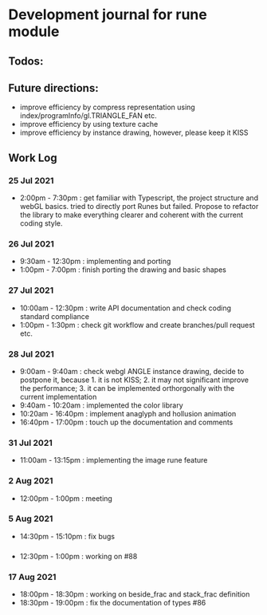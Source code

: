 # Development journal for rune module
## Todos:
## Future directions:
- improve efficiency by compress representation using index/programInfo/gl.TRIANGLE_FAN etc.
- improve efficiency by using texture cache
- improve efficiency by instance drawing, however, please keep it KISS

## Work Log
### 25 Jul 2021
- 2:00pm - 7:30pm : get familiar with Typescript, the project structure and webGL basics. tried to directly port Runes but failed. Propose to refactor the library to make everything clearer and coherent with the current coding style.

### 26 Jul 2021
- 9:30am - 12:30pm : implementing and porting
- 1:00pm - 7:00pm : finish porting the drawing and basic shapes

### 27 Jul 2021
- 10:00am - 12:30pm : write API documentation and check coding standard compliance
- 1:00pm - 1:30pm : check git workflow and create branches/pull request etc.

### 28 Jul 2021
- 9:00am - 9:40am : check webgl ANGLE instance drawing, decide to postpone it, because 1. it is not KISS; 2. it may not significant improve the performance; 3. it can be implemented orthorgonally with the current implementation
- 9:40am - 10:20am : implemented the color library
- 10:20am - 16:40pm : implement anaglyph and hollusion animation
- 16:40pm - 17:00pm : touch up the documentation and comments

### 31 Jul 2021
- 11:00am - 13:15pm : implementing the image rune feature

### 2 Aug 2021
- 12:00pm - 1:00pm : meeting

### 5 Aug 2021
- 14:30pm - 15:10pm : fix bugs

### 
- 12:30pm - 1:00pm : working on #88

### 17 Aug 2021
- 18:00pm - 18:30pm : working on beside_frac and stack_frac definition
- 18:30pm - 19:00pm : fix the documentation of types #86
